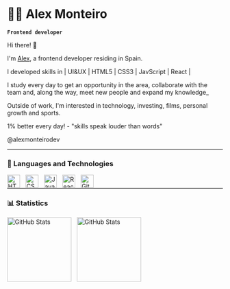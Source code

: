 # 👨‍💻 Alex Monteiro

**`Frontend developer`**

Hi there! 👋

I'm [Alex](https://alexmonteirodev.github.io/portifolio-alex/), a frontend developer residing in Spain.

I developed skills in | UI&UX | HTML5 | CSS3 | JavScript | React |

I study every day to get an opportunity in the area, collaborate with the team and, along the way, meet new people and expand my knowledge_ 

Outside of work, I'm interested in technology, investing, films, personal growth and sports.

1% better every day! - "skills speak louder than words"

@alexmonteirodev

---

### 🤖 Languages ​​and Technologies

<img 
    align="left" 
    alt="HTML"
    title="HTML" 
    width="30px" 
    style="padding-right: 10px;" 
    src="https://cdn.jsdelivr.net/gh/devicons/devicon@latest/icons/html5/html5-original.svg" 
/>
<img 
    align="left" 
    alt="CSS" 
    title="CSS"
    width="30px" 
    style="padding-right: 10px;" 
    src="https://cdn.jsdelivr.net/gh/devicons/devicon@latest/icons/css3/css3-original.svg" 
/>
<img 
    align="left" 
    alt="JavaScript" 
    title="JavaScript"
    width="30px" 
    style="padding-right: 10px;" 
    src="https://cdn.jsdelivr.net/gh/devicons/devicon@latest/icons/javascript/javascript-original.svg" 
/>
<img 
    align="left" 
    alt="React"
    title="React" 
    width="30px" 
    style="padding-right: 10px;" 
    src="https://cdn.jsdelivr.net/gh/devicons/devicon@latest/icons/react/react-original.svg" 
/>
<img 
    align="left" 
    alt="Git" 
    title="Git"
    width="30px" 
    style="padding-right: 10px;" 
    src="https://cdn.jsdelivr.net/gh/devicons/devicon@latest/icons/git/git-original.svg" 
/>

<br/>

---
### 📊 Statistics

<p>
  <img 
    align="left" 
    alt="GitHub Stats" 
    height="150" 
    style="padding-right: 10px;" 
    src="https://github-readme-stats.vercel.app/api?username=alexmonteirodev&show_icons=true&theme=transparent&include_all_commits=true&locale=en" 
  />

<img 
      align="left" 
      alt="GitHub Stats" 
      height="150" 
      src="https://github-readme-stats.vercel.app/api/top-langs/?username=alexmonteirodev&theme=tokyonight&layout=compact&custom_title=Tecnologias&langs_count=9" 
  />

</p>


<!---
alexmonteirodev/alexmonteirodev is a ✨ special ✨ repository because its `README.md` (this file) appears on your GitHub profile.
You can click the Preview link to take a look at your changes.
--->
